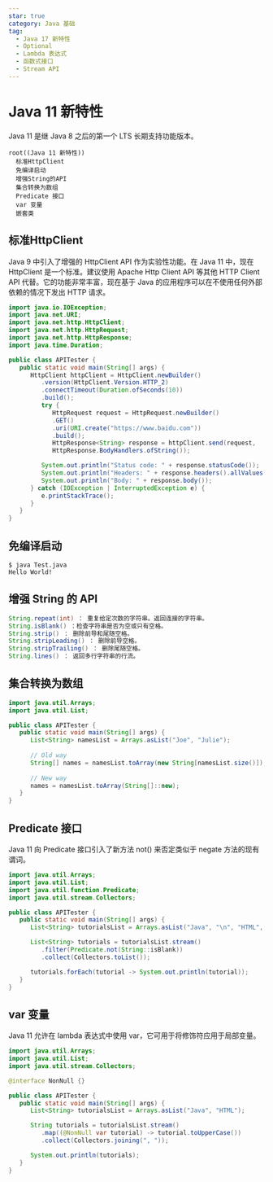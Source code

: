 ```yaml
---
star: true
category: Java 基础
tag:
  - Java 17 新特性
  - Optional
  - Lambda 表达式
  - 函数式接口
  - Stream API
---
```


# Java 11 新特性
Java 11 是继 Java 8 之后的第一个 LTS 长期支持功能版本。

```mindmap
root((Java 11 新特性))
  标准HttpClient
  免编译启动
  增强String的API
  集合转换为数组
  Predicate 接口
  var 变量
  嵌套类
```

## 标准HttpClient
Java 9 中引入了增强的 HttpClient API 作为实验性功能。在 Java 11 中，现在 HttpClient 是一个标准。建议使用 Apache Http Client API 等其他 HTTP Client API 代替。它的功能非常丰富，现在基于 Java 的应用程序可以在不使用任何外部依赖的情况下发出 HTTP 请求。

```Java
import java.io.IOException;
import java.net.URI;
import java.net.http.HttpClient;
import java.net.http.HttpRequest;
import java.net.http.HttpResponse;
import java.time.Duration;

public class APITester {
   public static void main(String[] args) {
      HttpClient httpClient = HttpClient.newBuilder()
         .version(HttpClient.Version.HTTP_2)
         .connectTimeout(Duration.ofSeconds(10))
         .build(); 
         try {
            HttpRequest request = HttpRequest.newBuilder()
            .GET()
            .uri(URI.create("https://www.baidu.com"))
            .build();                              
            HttpResponse<String> response = httpClient.send(request,
            HttpResponse.BodyHandlers.ofString()); 

         System.out.println("Status code: " + response.statusCode());                            
         System.out.println("Headers: " + response.headers().allValues("content-type"));
         System.out.println("Body: " + response.body());
      } catch (IOException | InterruptedException e) {
         e.printStackTrace();
      }
   }
}
```

## 免编译启动
```shell
$ java Test.java
Hello World!
```

## 增强 String 的 API
```Java
String.repeat(int) ： 重复给定次数的字符串。返回连接的字符串。
String.isBlank() ：检查字符串是否为空或只有空格。
String.strip() ： 删除前导和尾随空格。
String.stripLeading() ： 删除前导空格。
String.stripTrailing() ： 删除尾随空格。
String.lines() ： 返回多行字符串的行流。
```

## 集合转换为数组
```Java
import java.util.Arrays;
import java.util.List;

public class APITester {
   public static void main(String[] args) {		
      List<String> namesList = Arrays.asList("Joe", "Julie");
      
      // Old way
      String[] names = namesList.toArray(new String[namesList.size()]);
      
      // New way
      names = namesList.toArray(String[]::new);
   }
}
```

## Predicate 接口
Java 11 向 Predicate 接口引入了新方法 not() 来否定类似于 negate 方法的现有谓词。

```Java
import java.util.Arrays;
import java.util.List;
import java.util.function.Predicate;
import java.util.stream.Collectors;

public class APITester {
   public static void main(String[] args) {		
      List<String> tutorialsList = Arrays.asList("Java", "\n", "HTML", " ");

      List<String> tutorials = tutorialsList.stream()
         .filter(Predicate.not(String::isBlank))
         .collect(Collectors.toList());

      tutorials.forEach(tutorial -> System.out.println(tutorial));
   }
}
```

## var 变量
Java 11 允许在 lambda 表达式中使用 var，它可用于将修饰符应用于局部变量。

```Java
import java.util.Arrays;
import java.util.List;
import java.util.stream.Collectors;

@interface NonNull {}

public class APITester {
   public static void main(String[] args) {		
      List<String> tutorialsList = Arrays.asList("Java", "HTML");

      String tutorials = tutorialsList.stream()
         .map((@NonNull var tutorial) -> tutorial.toUpperCase())
         .collect(Collectors.joining(", "));

      System.out.println(tutorials);
   }
}
```
